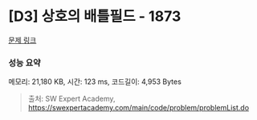 # [D3] 상호의 배틀필드 - 1873 

[문제 링크](https://swexpertacademy.com/main/code/problem/problemDetail.do?contestProbId=AV5LyE7KD2ADFAXc) 

### 성능 요약

메모리: 21,180 KB, 시간: 123 ms, 코드길이: 4,953 Bytes



> 출처: SW Expert Academy, https://swexpertacademy.com/main/code/problem/problemList.do